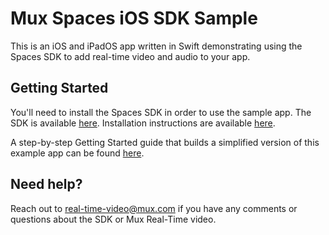 # Mux Spaces iOS SDK Sample

This is an iOS and iPadOS app written in Swift demonstrating using the Spaces SDK to add real-time video and audio to your app.

## Getting Started

You'll need to install the Spaces SDK in order to use the sample app. The SDK is available [here](https://github.com/muxinc/mux-spaces-sdk-swift-distribution). Installation instructions are available [here](https://docs.mux.com/guides/video/send-and-receive-real-time-video-from-a-swiftui-ios-application#install-the-sdk-using-swift-package-manager).

A step-by-step Getting Started guide that builds a simplified version of this example app can be found [here](https://docs.mux.com/guides/video/send-and-receive-real-time-video-from-a-swiftui-ios-application).

## Need help?

Reach out to real-time-video@mux.com if you have any comments or questions about the SDK or Mux Real-Time video.